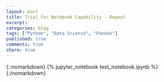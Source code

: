 ```yaml
---
layout: post
title: Trial for Notebook Capability - Repost
excerpt:
categories: blog
tags: ["Python", "Data Science", "Pandas"]
published: true
comments: true
share: true
---
```


{::nomarkdown}
{% jupyter_notebook test_notebook.ipynb %}
{:/nomarkdown}
